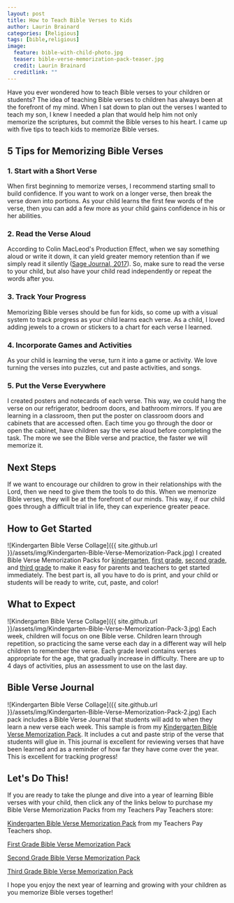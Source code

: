 ```yaml
---
layout: post
title: How to Teach Bible Verses to Kids
author: Laurin Brainard
categories: [Religious]
tags: [bible,religious]
image:
  feature: bible-with-child-photo.jpg
  teaser: bible-verse-memorization-pack-teaser.jpg
  credit: Laurin Brainard
  creditlink: ""
---
```

Have you ever wondered how to teach Bible verses to your children or students? The idea of teaching Bible verses to children has always been at the forefront of my mind. When I sat down to plan out the verses I wanted to teach my son, I knew I needed a plan that would help him not only memorize the scriptures, but commit the Bible verses to his heart. I came up with five tips to teach kids to memorize Bible verses. 

## 5 Tips for Memorizing Bible Verses
### 1. Start with a Short Verse
When first beginning to memorize verses, I recommend starting small to build confidence. If you want to work on a longer verse, then break the verse down into portions. As your child learns the first few words of the verse, then you can add a few more as your child gains confidence in his or her abilities. 

### 2. Read the Verse Aloud
According to Colin MacLeod's Production Effect, when we say something aloud or write it down, it can yield greater memory retention than if we simply read it silently ([Sage Journal, 2017](https://journals.sagepub.com/doi/10.1177/0963721417691356)). So, make sure to read the verse to your child, but also have your child read independently or repeat the words after you.

### 3. Track Your Progress
Memorizing Bible verses should be fun for kids, so come up with a visual system to track progress as your child learns each verse. As a child, I loved adding jewels to a crown or stickers to a chart for each verse I learned. 

### 4. Incorporate Games and Activities
As your child is learning the verse, turn it into a game or activity. We love turning the verses into puzzles, cut and paste activities, and songs. 

### 5. Put the Verse Everywhere
I created posters and notecards of each verse. This way, we could hang the verse on our refrigerator, bedroom doors, and bathroom mirrors. If you are learning in a classroom, then put the poster on classroom doors and cabinets that are accessed often. Each time you go through the door or open the cabinet, have children say the verse aloud before completing the task. The more we see the Bible verse and practice, the faster we will memorize it. 

## Next Steps
If we want to encourage our children to grow in their relationships with the Lord, then we need to give them the tools to do this. When we memorize Bible verses, they will be at the forefront of our minds. This way, if our child goes through a difficult trial in life, they can experience greater peace. 

## How to Get Started

![Kindergarten Bible Verse Collage]({{ site.github.url }}/assets/img/Kindergarten-Bible-Verse-Memorization-Pack.jpg)
I created Bible Verse Memorization Packs for [kindergarten]((https://www.teacherspayteachers.com/Product/Bible-Verse-Memorization-Pack-for-Kindergarten-3052682?utm_source=TPB%20Blog&utm_campaign=Kindergarten%20Bible%20Verse%20Memorization%20Pack)), [first grade]((https://www.teacherspayteachers.com/Product/Bible-Verse-Memorization-Pack-for-First-Grade-3038630?utm_source=TPB%20Blog&utm_campaign=How%20To%20Teach%20Bible%20Verses%20-%201st)), [second grade](https://www.teacherspayteachers.com/Product/Bible-Verse-Memorization-Pack-for-Second-Grade-3035427?utm_source=TPB%20Blog&utm_campaign=How%20To%20Teach%20Bible%20Verses%20-%202nd), and [third grade](https://www.teacherspayteachers.com/Product/Bible-Verse-Memorization-Pack-for-Third-Grade-3176742?utm_source=TPB%20Blog&utm_campaign=How%20To%20Teach%20Bible%20Verses%20-%203rd) to make it easy for parents and teachers to get started immediately. The best part is, all you have to do is print, and your child or students will be ready to write, cut, paste, and color!

## What to Expect

![Kindergarten Bible Verse Collage]({{ site.github.url }}/assets/img/Kindergarten-Bible-Verse-Memorization-Pack-3.jpg)
Each week, children will focus on one Bible verse. Children learn through repetition, so practicing the same verse each day in a different way will help children to remember the verse. Each grade level contains verses appropriate for the age, that gradually increase in difficulty. There are up to 4 days of activities, plus an assessment to use on the last day. 

## Bible Verse Journal

![Kindergarten Bible Verse Collage]({{ site.github.url }}/assets/img/Kindergarten-Bible-Verse-Memorization-Pack-2.jpg)
Each pack includes a Bible Verse Journal that students will add to when they learn a new verse each week. This sample is from my [Kindergarten Bible Verse Memorization Pack](https://www.teacherspayteachers.com/Product/Bible-Verse-Memorization-Pack-for-Kindergarten-3052682?utm_source=TPB%20Blog&utm_campaign=Kindergarten%20Bible%20Verse%20Memorization%20Pack). It includes a cut and paste strip of the verse that students will glue in. This journal is excellent for reviewing verses that have been learned and as a reminder of how far they have come over the year. This is excellent for tracking progress!

## Let's Do This!
If you are ready to take the plunge and dive into a year of learning Bible verses with your child, then click any of the links below to purchase my Bible Verse Memorization Packs from my Teachers Pay Teachers store:

[Kindergarten Bible Verse Memorization Pack](https://www.teacherspayteachers.com/Product/Bible-Verse-Memorization-Pack-for-Kindergarten-3052682?utm_source=TPB%20Blog&utm_campaign=Kindergarten%20Bible%20Verse%20Memorization%20Pack) from my Teachers Pay Teachers shop. 

[First Grade Bible Verse Memorization Pack](https://www.teacherspayteachers.com/Product/Bible-Verse-Memorization-Pack-for-First-Grade-3038630?utm_source=TPB%20Blog&utm_campaign=How%20To%20Teach%20Bible%20Verses%20-%201st)

[Second Grade Bible Verse Memorization Pack](https://www.teacherspayteachers.com/Product/Bible-Verse-Memorization-Pack-for-Second-Grade-3035427?utm_source=TPB%20Blog&utm_campaign=How%20To%20Teach%20Bible%20Verses%20-%202nd)

[Third Grade Bible Verse Memorization Pack](https://www.teacherspayteachers.com/Product/Bible-Verse-Memorization-Pack-for-Third-Grade-3176742?utm_source=TPB%20Blog&utm_campaign=How%20To%20Teach%20Bible%20Verses%20-%203rd)

I hope you enjoy the next year of learning and growing with your children as you memorize Bible verses together!